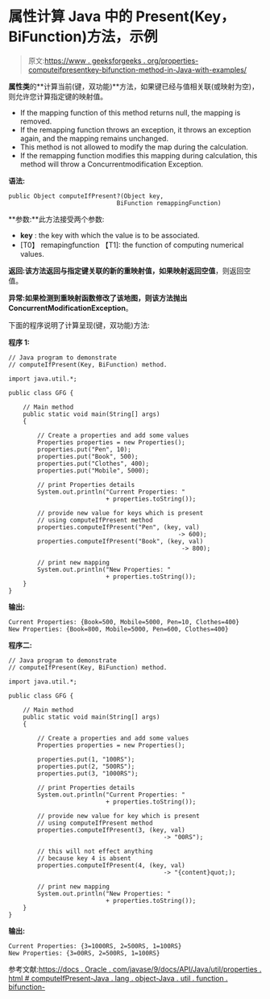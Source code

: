 # 属性计算 Java 中的 Present(Key，BiFunction)方法，示例

> 原文:[https://www . geeksforgeeks . org/properties-computeifpresentkey-bifunction-method-in-Java-with-examples/](https://www.geeksforgeeks.org/properties-computeifpresentkey-bifunction-method-in-java-with-examples/)

**属性类**的**计算当前(键，双功能)**方法，如果键已经与值相关联(或映射为空)，则允许您计算指定键的映射值。

*   If the mapping function of this method returns null, the mapping is removed.
*   If the remapping function throws an exception, it throws an exception again, and the mapping remains unchanged.
*   This method is not allowed to modify the map during the calculation.
*   If the remapping function modifies this mapping during calculation, this method will throw a Concurrentmodification Exception.

**语法:**

```
public Object computeIfPresent?(Object key,
                              BiFunction remappingFunction)
```

**参数:**此方法接受两个参数:

*   **key** : the key with which the value is to be associated.
*   [T0】 remapingfunction 【T1]: the function of computing numerical values.

**返回:**该方法返回与指定键关联的**新的重映射值，如果映射返回空值**，则返回空值。

**异常:**如果检测到重映射函数修改了该地图，则该方法抛出**ConcurrentModificationException**。

下面的程序说明了计算呈现(键，双功能)方法:

**程序 1:**

```
// Java program to demonstrate
// computeIfPresent(Key, BiFunction) method.

import java.util.*;

public class GFG {

    // Main method
    public static void main(String[] args)
    {

        // Create a properties and add some values
        Properties properties = new Properties();
        properties.put("Pen", 10);
        properties.put("Book", 500);
        properties.put("Clothes", 400);
        properties.put("Mobile", 5000);

        // print Properties details
        System.out.println("Current Properties: "
                           + properties.toString());

        // provide new value for keys which is present
        // using computeIfPresent method
        properties.computeIfPresent("Pen", (key, val)
                                               -> 600);
        properties.computeIfPresent("Book", (key, val)
                                                -> 800);

        // print new mapping
        System.out.println("New Properties: "
                           + properties.toString());
    }
}
```

**输出:**

```
Current Properties: {Book=500, Mobile=5000, Pen=10, Clothes=400}
New Properties: {Book=800, Mobile=5000, Pen=600, Clothes=400}

```

**程序二:**

```
// Java program to demonstrate
// computeIfPresent(Key, BiFunction) method.

import java.util.*;

public class GFG {

    // Main method
    public static void main(String[] args)
    {

        // Create a properties and add some values
        Properties properties = new Properties();

        properties.put(1, "100RS");
        properties.put(2, "500RS");
        properties.put(3, "1000RS");

        // print Properties details
        System.out.println("Current Properties: "
                           + properties.toString());

        // provide new value for key which is present
        // using computeIfPresent method
        properties.computeIfPresent(3, (key, val)
                                           -> "00RS");

        // this will not effect anything
        // because key 4 is absent
        properties.computeIfPresent(4, (key, val)
                                           -> "{content}quot;);

        // print new mapping
        System.out.println("New Properties: "
                           + properties.toString());
    }
}
```

**输出:**

```
Current Properties: {3=1000RS, 2=500RS, 1=100RS}
New Properties: {3=00RS, 2=500RS, 1=100RS}

```

参考文献:[https://docs . Oracle . com/javase/9/docs/API/Java/util/properties . html # computeIfPresent-Java . lang . object-Java . util . function . bifunction-](https://docs.oracle.com/javase/9/docs/api/java/util/Properties.html#computeIfPresent-java.lang.Object-java.util.function.BiFunction-)